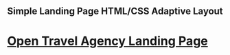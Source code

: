 ## Simple Landing Page HTML/CSS Adaptive Layout

# [Open Travel Agency Landing Page](https://twiar.github.io/travel-agency/)
